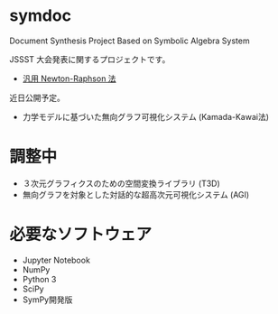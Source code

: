 # symdoc
Document Synthesis Project Based on Symbolic Algebra System

JSSST 大会発表に関するプロジェクトです。

- [汎用 Newton-Raphson 法](https://github.com/wakita/symdoc/blob/master/kk.ipynb)

近日公開予定。

- 力学モデルに基づいた無向グラフ可視化システム (Kamada-Kawai法)

# 調整中

- ３次元グラフィクスのための空間変換ライブラリ (T3D)
- 無向グラフを対象とした対話的な超高次元可視化システム (AGI)

# 必要なソフトウェア

- Jupyter Notebook
- NumPy
- Python 3
- SciPy
- SymPy開発版
